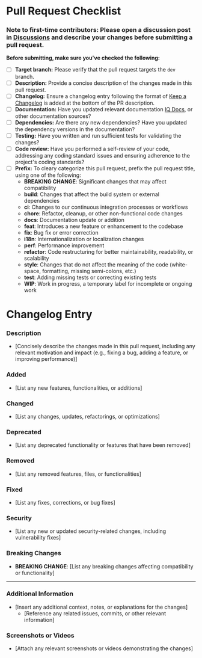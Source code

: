 # Pull Request Checklist

### Note to first-time contributors: Please open a discussion post in [Discussions](https://github.com/open-webui/open-webui/discussions) and describe your changes before submitting a pull request.

**Before submitting, make sure you've checked the following:**

- [ ] **Target branch:** Please verify that the pull request targets the `dev` branch.
- [ ] **Description:** Provide a concise description of the changes made in this pull request.
- [ ] **Changelog:** Ensure a changelog entry following the format of [Keep a Changelog](https://keepachangelog.com/) is added at the bottom of the PR description.
- [ ] **Documentation:** Have you updated relevant documentation [IQ Docs](https://github.com/open-webui/docs), or other documentation sources?
- [ ] **Dependencies:** Are there any new dependencies? Have you updated the dependency versions in the documentation?
- [ ] **Testing:** Have you written and run sufficient tests for validating the changes?
- [ ] **Code review:** Have you performed a self-review of your code, addressing any coding standard issues and ensuring adherence to the project's coding standards?
- [ ] **Prefix:** To cleary categorize this pull request, prefix the pull request title, using one of the following:
  - **BREAKING CHANGE**: Significant changes that may affect compatibility
  - **build**: Changes that affect the build system or external dependencies
  - **ci**: Changes to our continuous integration processes or workflows
  - **chore**: Refactor, cleanup, or other non-functional code changes
  - **docs**: Documentation update or addition
  - **feat**: Introduces a new feature or enhancement to the codebase
  - **fix**: Bug fix or error correction
  - **i18n**: Internationalization or localization changes
  - **perf**: Performance improvement
  - **refactor**: Code restructuring for better maintainability, readability, or scalability
  - **style**: Changes that do not affect the meaning of the code (white-space, formatting, missing semi-colons, etc.)
  - **test**: Adding missing tests or correcting existing tests
  - **WIP**: Work in progress, a temporary label for incomplete or ongoing work

# Changelog Entry

### Description

- [Concisely describe the changes made in this pull request, including any relevant motivation and impact (e.g., fixing a bug, adding a feature, or improving performance)]

### Added

- [List any new features, functionalities, or additions]

### Changed

- [List any changes, updates, refactorings, or optimizations]

### Deprecated

- [List any deprecated functionality or features that have been removed]

### Removed

- [List any removed features, files, or functionalities]

### Fixed

- [List any fixes, corrections, or bug fixes]

### Security

- [List any new or updated security-related changes, including vulnerability fixes]

### Breaking Changes

- **BREAKING CHANGE**: [List any breaking changes affecting compatibility or functionality]

---

### Additional Information

- [Insert any additional context, notes, or explanations for the changes]
  - [Reference any related issues, commits, or other relevant information]

### Screenshots or Videos

- [Attach any relevant screenshots or videos demonstrating the changes]

